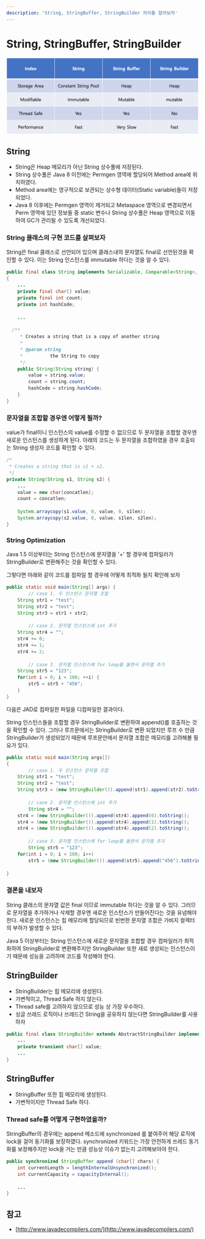 ```yaml
---
description: 'String, StringBuffer, StringBuilder 차이를 알아보자'
---
```


# String, StringBuffer, StringBuilder

![](../../.gitbook/assets/1%20%2816%29.png)

## String

* String은 Heap 메모리가 아닌 String 상수풀에 저장된다.
* String 상수풀은 Java 8 이전에는 Permgen 영역에 할당되어 Method area에 위치하였다.
* Method area에는 영구적으로 보관되는 상수형 데이터\(Static variable\)들이 저장되었다.
* Java 8 이후에는 Permgen 영역이 제거되고 Metaspace 영역으로 변경되면서 Perm 영역에 있던 정보들 중 static 변수나 String 상수풀은 Heap 영역으로 이동하여 GC가 관리될 수 있도록 개선되었다.

### String 클래스의 구현 코드를 살펴보자

String은 final 클래스로 선언되어 있으며 클래스내의 문자열도 final로 선언된것을 확인할 수 있다. 이는 String 인스턴스를 immutable 하다는 것을 알 수 있다.

```java
public final class String implements Serializable, Comparable<String>, CharSequence
{
	...
	private final char[] value;
	private final int count;
	private int hashCode;

	...

  /**
	 * Creates a string that is a copy of another string
	 *
	 * @param string
	 *          the String to copy
	 */
	public String(String string) {
		value = string.value;
		count = string.count;
		hashCode = string.hashCode;
	}
}
```

### 문자열을 조합할 경우엔 어떻게 될까?

value가 final이니 인스턴스의 value를 수정할 수 없으므로 두 문자열을 조합할 경우엔 새로운 인스턴스를 생성하게 된다. 아래의 코드는 두 문자열을 조합하였을 경우 호출되는 String 생성자 코드를 확인할 수 있다.

```java
/*
 * Creates a string that is s1 + s2.
 */
private String(String s1, String s2) {
	...
	value = new char[concatlen];
	count = concatlen;

	System.arraycopy(s1.value, 0, value, 0, s1len);
	System.arraycopy(s2.value, 0, value, s1len, s2len);
}
```

### String Optimization

Java 1.5 이상부터는 String 인스턴스에 문자열을 '+' 할 경우에 컴파일러가 StringBuilder로 변환해주는 것을 확인할 수 있다.

그렇다면 아래와 같이 코드를 컴파일 할 경우에 어떻게 최적화 될지 확인해 보자

```java
public static void main(String[] args) {
		// case 1. 두 인스턴스 문자열 조합
    String str1 = "test";
    String str2 = "test";
    String str3 = str1 + str2;

		// case 2. 문자열 인스턴스에 int 추가
    String str4 = "";
    str4 += 0;
    str4 += 1;
    str4 += 2;

		// case 3. 문자열 인스턴스에 for loop를 돌면서 문자열 추가
    String str5 = "123";
    for(int i = 0; i < 100; ++i) {
        str5 = str5 + "456";
    }
}
```

다음은 JAD로 컴파일한 파일을 디컴파일한 결과이다.

String 인스턴스들을 조합할 경우 StringBuilder로 변환하여 append\(\)를 호출하는 것을 확인할 수 있다. 그러나 루프문에서는 StringBuilder로 변환 되었지만 루프 수 만큼 StringBuilder가 생성되었기 때문에 루프문안에서 문자열 조합은 메모리를 고려해볼 필요가 있다.

```java
public static void main(String args[])
{
		// case 1. 두 인스턴스 문자열 조합
    String str1 = "test";
    String str2 = "test";
    String str3 = (new StringBuilder()).append(str1).append(str2).toString();
    
		// case 2. 문자열 인스턴스에 int 추가
		String str4 = "";
    str4 = (new StringBuilder()).append(str4).append(0).toString();
    str4 = (new StringBuilder()).append(str4).append(1).toString();
    str4 = (new StringBuilder()).append(str4).append(2).toString();
    
		// case 3. 문자열 인스턴스에 for loop를 돌면서 문자열 추가
		String str5 = "123";
    for(int i = 0; i < 100; i++)
        str5 = (new StringBuilder()).append(str5).append("456").toString();

}
```

### 결론을 내보자

String 클래스의 문자열 값은 final 이므로 immutable 하다는 것을 알 수 있다. 그러므로 문자열을 추가하거나 삭제할 경우엔 새로운 인스턴스가 만들어진다는 것을 유념해야 한다. 새로운 인스턴스는 힙 메모리에 할당되므로 빈번한 문자열 조합은 가비지 컬렉터의 부하가 발생할 수 있다.

Java 5 이상부터는 String 인스턴스에 새로운 문자열을 조합할 경우 컴파일러가 최적화하여 StringBuilder로 변환해주지만 StringBuilder 또한 새로 생성되는 인스턴스이기 때문에 성능을 고려하며 코드를 작성해야 한다.

## StringBuilder

* StringBuilder는 힙 메모리에 생성된다.
* 가변적이고, Thread Safe 하지 않는다.
* Thread safe를 고려하지 않으므로 성능 상 가장 우수하다.
* 싱글 쓰레드 로직이나 쓰레드간 String을 공유하지 않는다면 StringBuilder를 사용하자

```java
public final class StringBuilder extends AbstractStringBuilder implements Serializable, CharSequence, Appendable {
	...
	private transient char[] value;
	...
}
```

## StringBuffer

* StringBuffer 또한 힙 메모리에 생성된다.
* 가변적이지만 Thread Safe 하다.

### Thread safe를 어떻게 구현하였을까?

StringBuffer의 경우에는 append 메소드에 synchronized 를 붙여주어 해당 로직에 lock을 걸어 동기화를 보장하였다. synchronized 키워드는 가장 안전하게 쓰레드 동기화를 보장해주지만 lock을 거는 만큼 성능상 이슈가 없는지 고려해보아야 한다.

```java
public synchronized StringBuffer append (char[] chars) {
	int currentLength = lengthInternalUnsynchronized();
	int currentCapacity = capacityInternal();
	
	...
}
```

## 참고

* [http://www.javadecompilers.com/](http://www.javadecompilers.com/)

